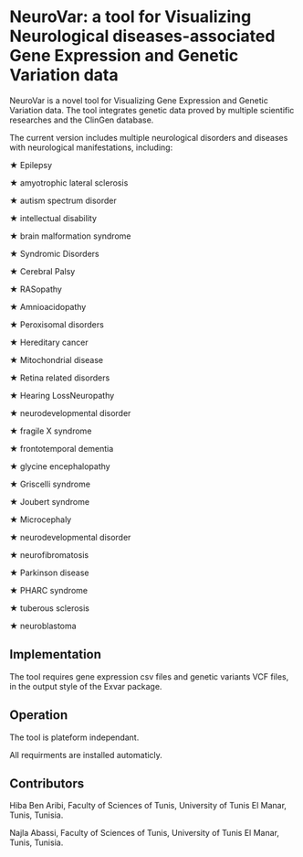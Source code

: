 # NeuroVar: a tool for Visualizing Neurological diseases-associated Gene Expression and Genetic Variation data


NeuroVar is a novel tool for Visualizing Gene Expression and Genetic Variation data. The tool integrates genetic data proved by multiple scientific researches and the ClinGen database. 

The current version includes multiple neurological disorders  and diseases with neurological manifestations, including:

★	Epilepsy 

★	amyotrophic lateral sclerosis 

★	autism spectrum disorder

★	intellectual disability

★	brain malformation syndrome

★	Syndromic Disorders

★	Cerebral Palsy

★	RASopathy

★	Amnioacidopathy

★	Peroxisomal disorders

★	Hereditary cancer

★	Mitochondrial disease

★	Retina related disorders

★	Hearing LossNeuropathy

★	neurodevelopmental disorder 

★	fragile X syndrome

★	frontotemporal dementia 

★	glycine encephalopathy

★	Griscelli syndrome 

★	Joubert syndrome

★	Microcephaly

★	neurodevelopmental disorder

★	neurofibromatosis 

★	Parkinson disease

★	PHARC syndrome

★	tuberous sclerosis

★	neuroblastoma



## Implementation

The tool requires gene expression csv files and genetic variants VCF files, in the output style of the Exvar package.


## Operation

The tool is plateform independant. 

All requirments are installed automaticly.


## Contributors

Hiba Ben Aribi, Faculty of Sciences of Tunis, University of Tunis El Manar, Tunis, Tunisia.

Najla Abassi, Faculty of Sciences of Tunis, University of Tunis El Manar, Tunis, Tunisia.

